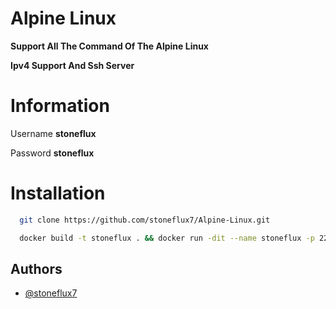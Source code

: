 
# Alpine Linux

**Support All The Command Of The Alpine Linux**

**Ipv4 Support And Ssh Server**

# Information

Username  **stoneflux**

Password **stoneflux**

# Installation

```bash
  git clone https://github.com/stoneflux7/Alpine-Linux.git
```

```bash
  docker build -t stoneflux . && docker run -dit --name stoneflux -p 2222:22 stoneflux && ssh stoneflux@host -p 2222 && ssh root@stoneflux -p 2222
```
## Authors

- [@stoneflux7](https://www.github.com/stoneflux7)
